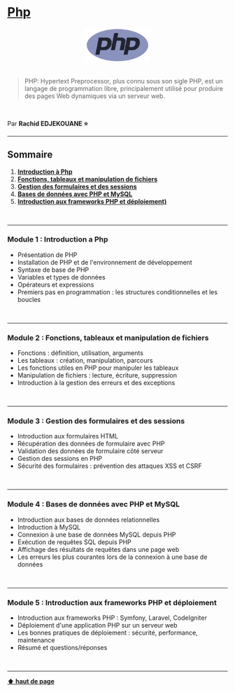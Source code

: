 # [Php](https://www.php.net/docs.php)

<center>
<img src="./img/php.png" alt="Javascript Logo" width="150">
</center>

<br>

> PHP: Hypertext Preprocessor, plus connu sous son sigle PHP, est un langage de programmation libre, principalement utilisé pour produire des pages Web dynamiques via un serveur web.

<br>

Par **Rachid EDJEKOUANE ⭐️**

---

## Sommaire

1. **[Introduction à Php](#module-1--introduction-a-php)**
2. **[Fonctions, tableaux et manipulation de fichiers](#module-2--fonctions-tableaux-et-manipulation-de-fichiers)**
3. **[Gestion des formulaires et des sessions](#module-3--gestion-des-formulaires-et-des-sessions)**
4. **[Bases de données avec PHP et MySQL](#module-4--bases-de-données-avec-php-et-mysql)**
5. **[Introduction aux frameworks PHP et déploiement)](#module-5--introduction-aux-frameworks-php-et-déploiement)**

<br>

---

### Module 1 : Introduction a Php

-   Présentation de PHP
-   Installation de PHP et de l'environnement de développement
-   Syntaxe de base de PHP
-   Variables et types de données
-   Opérateurs et expressions
-   Premiers pas en programmation : les structures conditionnelles et les boucles

<br>

---

### Module 2 : Fonctions, tableaux et manipulation de fichiers

-   Fonctions : définition, utilisation, arguments
-   Les tableaux : création, manipulation, parcours
-   Les fonctions utiles en PHP pour manipuler les tableaux
-   Manipulation de fichiers : lecture, écriture, suppression
-   Introduction à la gestion des erreurs et des exceptions

<br>

---

### Module 3 : Gestion des formulaires et des sessions

-   Introduction aux formulaires HTML
-   Récupération des données de formulaire avec PHP
-   Validation des données de formulaire côté serveur
-   Gestion des sessions en PHP
-   Sécurité des formulaires : prévention des attaques XSS et CSRF

<br>

---

### Module 4 : Bases de données avec PHP et MySQL

-   Introduction aux bases de données relationnelles
-   Introduction à MySQL
-   Connexion à une base de données MySQL depuis PHP
-   Exécution de requêtes SQL depuis PHP
-   Affichage des résultats de requêtes dans une page web
-   Les erreurs les plus courantes lors de la connexion à une base de données

<br>

---

### Module 5 : Introduction aux frameworks PHP et déploiement

-   Introduction aux frameworks PHP : Symfony, Laravel, CodeIgniter
-   Déploiement d'une application PHP sur un serveur web
-   Les bonnes pratiques de déploiement : sécurité, performance, maintenance
-   Résumé et questions/réponses

<br>

---

**[⬆ haut de page](#)**

